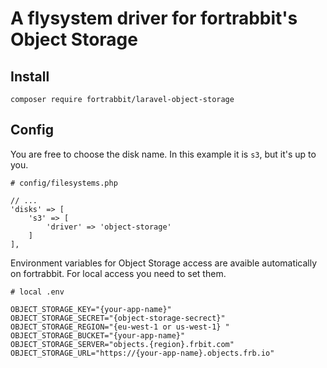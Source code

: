 # A flysystem driver for fortrabbit's Object Storage

## Install

```
composer require fortrabbit/laravel-object-storage
```

## Config

You are free to choose the disk name. In this example it is `s3`, but it's up to you.

```
# config/filesystems.php

// ...
'disks' => [
    's3' => [
        'driver' => 'object-storage'
    ]
],

```


Environment variables for Object Storage access are avaible automatically on fortrabbit.
For local access you need to set them.

```
# local .env

OBJECT_STORAGE_KEY="{your-app-name}"
OBJECT_STORAGE_SECRET="{object-storage-secrect}"
OBJECT_STORAGE_REGION="{eu-west-1 or us-west-1} "
OBJECT_STORAGE_BUCKET="{your-app-name}"
OBJECT_STORAGE_SERVER="objects.{region}.frbit.com"
OBJECT_STORAGE_URL="https://{your-app-name}.objects.frb.io"
```


